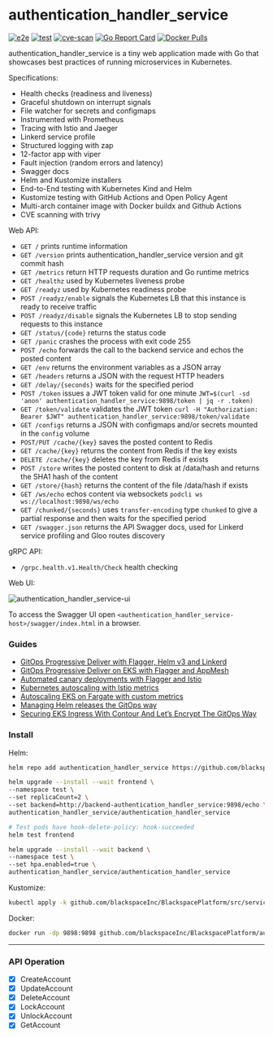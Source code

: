 # authentication_handler_service

[![e2e](https://github.com/blackspaceInc/BlackspacePlatform/src/services/authentication_handler_service/workflows/e2e/badge.svg)](https://github.com/blackspaceInc/BlackspacePlatform/src/services/authentication_handler_service/blob/master/.github/workflows/e2e.yml)
[![test](https://github.com/blackspaceInc/BlackspacePlatform/src/services/authentication_handler_service/workflows/test/badge.svg)](https://github.com/blackspaceInc/BlackspacePlatform/src/services/authentication_handler_service/blob/master/.github/workflows/test.yml)
[![cve-scan](https://github.com/blackspaceInc/BlackspacePlatform/src/services/authentication_handler_service/workflows/cve-scan/badge.svg)](https://github.com/blackspaceInc/BlackspacePlatform/src/services/authentication_handler_service/blob/master/.github/workflows/cve-scan.yml)
[![Go Report Card](https://goreportcard.com/badge/github.com/blackspaceInc/BlackspacePlatform/src/services/authentication_handler_service)](https://goreportcard.com/report/github.com/blackspaceInc/BlackspacePlatform/src/services/authentication_handler_service)
[![Docker Pulls](https://img.shields.io/docker/pulls/github.com/blackspaceInc/BlackspacePlatform/authentication_handler_service)](https://hub.docker.com/r/github.com/blackspaceInc/BlackspacePlatform/authentication_handler_service)

authentication_handler_service is a tiny web application made with Go that showcases best practices of running microservices in Kubernetes.

Specifications:

* Health checks (readiness and liveness)
* Graceful shutdown on interrupt signals
* File watcher for secrets and configmaps
* Instrumented with Prometheus
* Tracing with Istio and Jaeger
* Linkerd service profile
* Structured logging with zap
* 12-factor app with viper
* Fault injection (random errors and latency)
* Swagger docs
* Helm and Kustomize installers
* End-to-End testing with Kubernetes Kind and Helm
* Kustomize testing with GitHub Actions and Open Policy Agent
* Multi-arch container image with Docker buildx and Github Actions
* CVE scanning with trivy

Web API:

* `GET /` prints runtime information
* `GET /version` prints authentication_handler_service version and git commit hash
* `GET /metrics` return HTTP requests duration and Go runtime metrics
* `GET /healthz` used by Kubernetes liveness probe
* `GET /readyz` used by Kubernetes readiness probe
* `POST /readyz/enable` signals the Kubernetes LB that this instance is ready to receive traffic
* `POST /readyz/disable` signals the Kubernetes LB to stop sending requests to this instance
* `GET /status/{code}` returns the status code
* `GET /panic` crashes the process with exit code 255
* `POST /echo` forwards the call to the backend service and echos the posted content
* `GET /env` returns the environment variables as a JSON array
* `GET /headers` returns a JSON with the request HTTP headers
* `GET /delay/{seconds}` waits for the specified period
* `POST /token` issues a JWT token valid for one minute `JWT=$(curl -sd 'anon' authentication_handler_service:9898/token | jq -r .token)`
* `GET /token/validate` validates the JWT token `curl -H "Authorization: Bearer $JWT" authentication_handler_service:9898/token/validate`
* `GET /configs` returns a JSON with configmaps and/or secrets mounted in the `config` volume
* `POST/PUT /cache/{key}` saves the posted content to Redis
* `GET /cache/{key}` returns the content from Redis if the key exists
* `DELETE /cache/{key}` deletes the key from Redis if exists
* `POST /store` writes the posted content to disk at /data/hash and returns the SHA1 hash of the content
* `GET /store/{hash}` returns the content of the file /data/hash if exists
* `GET /ws/echo` echos content via websockets `podcli ws ws://localhost:9898/ws/echo`
* `GET /chunked/{seconds}` uses `transfer-encoding` type `chunked` to give a partial response and then waits for the specified period
* `GET /swagger.json` returns the API Swagger docs, used for Linkerd service profiling and Gloo routes discovery

gRPC API:

* `/grpc.health.v1.Health/Check` health checking

Web UI:

![authentication_handler_service-ui](https://raw.githubusercontent.com/github.com/blackspaceInc/BlackspacePlatform/authentication_handler_service/gh-pages/screens/authentication_handler_service-ui-v3.png)

To access the Swagger UI open `<authentication_handler_service-host>/swagger/index.html` in a browser.

### Guides

* [GitOps Progressive Deliver with Flagger, Helm v3 and Linkerd](https://helm.workshop.flagger.dev/intro/)
* [GitOps Progressive Deliver on EKS with Flagger and AppMesh](https://eks.handson.flagger.dev/prerequisites/)
* [Automated canary deployments with Flagger and Istio](https://medium.com/google-cloud/automated-canary-deployments-with-flagger-and-istio-ac747827f9d1)
* [Kubernetes autoscaling with Istio metrics](https://medium.com/google-cloud/kubernetes-autoscaling-with-istio-metrics-76442253a45a)
* [Autoscaling EKS on Fargate with custom metrics](https://aws.amazon.com/blogs/containers/autoscaling-eks-on-fargate-with-custom-metrics/)
* [Managing Helm releases the GitOps way](https://medium.com/google-cloud/managing-helm-releases-the-gitops-way-207a6ac6ff0e)
* [Securing EKS Ingress With Contour And Let’s Encrypt The GitOps Way](https://aws.amazon.com/blogs/containers/securing-eks-ingress-contour-lets-encrypt-gitops/)

### Install

Helm:

```bash
helm repo add authentication_handler_service https://github.com/blackspaceInc/BlackspacePlatform/authentication_handler_service

helm upgrade --install --wait frontend \
--namespace test \
--set replicaCount=2 \
--set backend=http://backend-authentication_handler_service:9898/echo \
authentication_handler_service/authentication_handler_service

# Test pods have hook-delete-policy: hook-succeeded
helm test frontend

helm upgrade --install --wait backend \
--namespace test \
--set hpa.enabled=true \
authentication_handler_service/authentication_handler_service
```

Kustomize:

```bash
kubectl apply -k github.com/blackspaceInc/BlackspacePlatform/src/services/authentication_handler_service//kustomize
```

Docker:

```bash
docker run -dp 9898:9898 github.com/blackspaceInc/BlackspacePlatform/authentication_handler_service
```

---
### API Operation
- [X] CreateAccount
- [X] UpdateAccount
- [X] DeleteAccount
- [X] LockAccount
- [X] UnlockAccount
- [X] GetAccount
